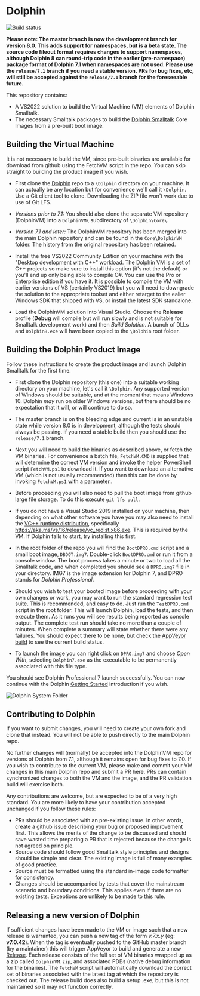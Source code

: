 # Dolphin

[![Build status](https://ci.appveyor.com/api/projects/status/scael64ohx3l6io9/branch/master?svg=true)](https://ci.appveyor.com/project/dolphinsmalltalk/dolphin-db22v/branch/master)

**Please note: The master branch is now the development branch for version 8.0. This adds support for namespaces, but is a beta state. The source code fileout format requires changes to support namespaces, although Dolphin 8 can round-trip code in the earlier (pre-namespace) package format of Dolphin 7.1 when namespaces are not used. Please use the `release/7.1` branch if you need a stable version. PRs for bug fixes, etc, will still be accepted against the `release/7.1` branch for the foreseeable future.**

This repository contains:
* A VS2022 solution to build the Virtual Machine (VM) elements of Dolphin Smalltalk.
* The necessary Smalltalk packages to build the [Dolphin Smalltalk](https://object-arts.com) Core Images from a pre-built boot image.

## Building the Virtual Machine

It is not necessary to build the VM, since pre-built binaries are available for download from github using the FetchVM script in the repo. You can skip straight to building the product image if you wish.

* First clone the [Dolphin](https://github.com/dolphinsmalltalk/Dolphin) repo to a `\Dolphin` directory on your machine. It can actually be any location but for convenience we'll call it `\Dolphin`.  Use a Git client tool to clone. Downloading the ZIP file won't work due to use of Git LFS.

* _Versions prior to 7.1:_ You should also clone the separate VM repository (DolphinVM) into a `DolphinVM\` subdirectory of `\Dolphin\Core\`.

* _Version 7.1 and later:_ The DolphinVM repository has been merged into the main Dolphin repository and can be found in the `Core\DolphinVM` folder. The history from the original repository has been retained. 

* Install the free VS2022 Community Edition on your machine with the "Desktop development with C++" workload. The Dolphin VM is a set of C++ projects so make sure to install this option (it's not the default) or you'll end up only being able to compile C#. You can use the Pro or Enterprise edition if you have it. It is possible to compile the VM with earlier versions of VS (certainly VS2019) but you will need to downgrade the solution to the appropriate toolset and either retarget to the ealier Windows SDK that shipped with VS, or install the latest SDK standalone.
 
* Load the DolphinVM solution into Visual Studio. Choose the **Release** profile (**Debug** will compile but will run slowly and is not suitable for Smalltalk development work) and then _Build Solution_. A bunch of DLLs and `Dolphin8.exe` will have been copied to the `\Dolphin` root folder.

## Building the Dolphin Product Image

Follow these instructions to create the product image and launch Dolphin Smalltalk for the first time.

* First clone the Dolphin repository (this one) into a suitable working directory on your machine, let's call it `\Dolphin`. Any supported version of Windows should be suitable, and at the moment that means Windows 10. Dolphin _may_ run on older Windows versions, but there should be no expectation that it will, or will continue to do so.

* The master branch is on the bleeding edge and current is in an unstable state while version 8.0 is in development, although the tests should always be passing. If you need a stable build then you should use the `release/7.1` branch.

* Next you will need to build the binaries as described above, or fetch the VM binaries. For convenience a batch file, `FetchVM.CMD` is supplied that will determine the correct VM version and invoke the helper PowerShell script `FetchVM.ps1` to download it. If you want to download an alternative VM (which is not usually recommended) then this can be done by invoking `FetchVM.ps1` with a parameter..

* Before proceeding you will also need to pull the boot image from github large file storage. To do this execute `git lfs pull`.

* If you do not have a Visual Studio 2019 installed on your machine, then depending on what other software you have you may also need to install the [VC++ runtime distribution](https://support.microsoft.com/en-us/help/2977003/the-latest-supported-visual-c-downloads), specifically https://aka.ms/vs/16/release/vc_redist.x86.exe. This is required by the VM. If Dolphin fails to start, try installing this first.

* In the root folder of the repo you will find the `BootDPRO.cmd` script and a small boot image, `DBOOT.img7`. Double-click `BootDPRO.cmd` or run it from a console window. The boot process takes a minute or two to load all the Smalltalk code, and when completed you should see a `DPRO.img7` file in your directory. IMG7 is the image extension for Dolphin 7, and DPRO stands for _Dolphin Professional_.

* Should you wish to test your booted image before proceeding with your own changes or work, you may want to run the standard regression test suite. This is recommended, and easy to do. Just run the `TestDPRO.cmd` script in the root folder. This will launch Dolphin, load the tests, and then execute them. As it runs you will see results being reported as console output. The complete test run should take no more than a couple of minutes. When complete a summary will state whether there were any failures. You should expect there to be none, but check the [AppVeyor build](https://ci.appveyor.com/project/dolphinsmalltalk/dolphin-db22v/branch/master) to see the current build status.

* To launch the image you can right click on `DPRO.img7` and choose _Open With_, selecting `Dolphin7.exe` as the executable to be permanently associated with this file type.

You should see Dolphin Professional 7 launch successfully. You can now continue with the Dolphin [Getting Started](http://object-arts.com/gettingstarted.html) introduction if you wish.

![Dolphin System Folder](https://user-images.githubusercontent.com/15128107/44483893-33180800-a644-11e8-843b-ce731367e4cb.png)

## Contributing to Dolphin

If you want to submit changes, you will need to create your own fork and clone that instead. You will not be able to push directly to the main Dolphin repo.

No further changes will (normally) be accepted into the DolphinVM repo for versions of Dolphin from 7.1, although it remains open for bug fixes to 7.0. If you wish to contribute to the current VM, please make and commit your VM changes in this main Dolphin repo and submit a PR here. PRs can contain synchronized changes to both the VM and the image, and the PR validation build will exercise both.

Any contributions are welcome, but are expected to be of a very high standard. You are more likely to have your contribution accepted unchanged if you follow these rules:
- PRs should be associated with an pre-existing issue. In other words, create a github issue describing your bug or proposed improvement first. This allows the merits of the change to be discussed and should save wasted time preparing a PR that is rejected because the change is not agreed on principle.
- Source code should follow good Smalltalk style principles and designs should be simple and clear. The existing image is full of many examples of good practice.
- Source must be formatted using the standard in-image code formatter for consistency.
- Changes should be accompanied by tests that cover the mainstream scenario and boundary conditions. This applies even if there are no existing tests. Exceptions are unlikely to be made to this rule.

## Releasing a new version of Dolphin

If sufficient changes have been made to the VM or image such that a new release is warranted, you can push a new tag of the form _v.7.x.y_ (eg: **v7.0.42**). When the tag is eventually pushed to the GitHub master branch (by a maintainer) this will trigger AppVeyor to build and generate a new [Release](https://github.com/dolphinsmalltalk/Dolphin/releases). Each release consists of the full set of VM binaries wrapped up as a zip called `DolphinVM.zip`, and associated PDBs (native debug information for the binaries). The `FetchVM` script will automatically download the correct set of binaries associated with the latest tag at which the repository is checked out. The release build does also build a setup .exe, but this is not maintained so it may not function correctly.


